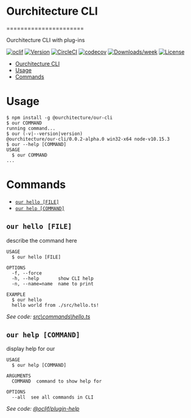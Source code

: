 # Ourchitecture CLI
======================

Ourchitecture CLI with plug-ins

[![oclif](https://img.shields.io/badge/cli-oclif-brightgreen.svg)](https://oclif.io)
[![Version](https://img.shields.io/npm/v/@ourchitecture/our-cli.svg)](https://npmjs.org/package/@ourchitecture/our-cli)
[![CircleCI](https://circleci.com/gh/ourchitecture/our-cli.svg?style=svg)](https://circleci.com/gh/ourchitecture/our-cli)
[![codecov](https://codecov.io/gh/ourchitecture/our-cli/branch/master/graph/badge.svg)](https://codecov.io/gh/ourchitecture/our-cli)
[![Downloads/week](https://img.shields.io/npm/dw/@ourchitecture/our-cli.svg)](https://npmjs.org/package/@ourchitecture/our-cli)
[![License](https://img.shields.io/npm/l/@ourchitecture/our-cli.svg)](https://github.com/ourchitecture/our-cli/blob/master/package.json)

<!-- toc -->
* [Ourchitecture CLI](#ourchitecture-cli)
* [Usage](#usage)
* [Commands](#commands)
<!-- tocstop -->
# Usage
<!-- usage -->
```sh-session
$ npm install -g @ourchitecture/our-cli
$ our COMMAND
running command...
$ our (-v|--version|version)
@ourchitecture/our-cli/0.0.2-alpha.0 win32-x64 node-v10.15.3
$ our --help [COMMAND]
USAGE
  $ our COMMAND
...
```
<!-- usagestop -->
# Commands
<!-- commands -->
* [`our hello [FILE]`](#our-hello-file)
* [`our help [COMMAND]`](#our-help-command)

## `our hello [FILE]`

describe the command here

```
USAGE
  $ our hello [FILE]

OPTIONS
  -f, --force
  -h, --help       show CLI help
  -n, --name=name  name to print

EXAMPLE
  $ our hello
  hello world from ./src/hello.ts!
```

_See code: [src\commands\hello.ts](https://github.com/ourchitecture/our-cli/blob/v0.0.2-alpha.0/src\commands\hello.ts)_

## `our help [COMMAND]`

display help for our

```
USAGE
  $ our help [COMMAND]

ARGUMENTS
  COMMAND  command to show help for

OPTIONS
  --all  see all commands in CLI
```

_See code: [@oclif/plugin-help](https://github.com/oclif/plugin-help/blob/v2.1.4/src\commands\help.ts)_
<!-- commandsstop -->
